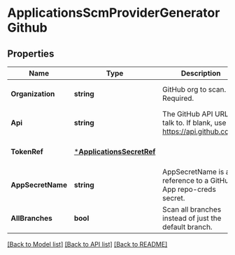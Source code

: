 # ApplicationsScmProviderGeneratorGithub

## Properties
Name | Type | Description | Notes
------------ | ------------- | ------------- | -------------
**Organization** | **string** | GitHub org to scan. Required. | [optional] [default to null]
**Api** | **string** | The GitHub API URL to talk to. If blank, use https://api.github.com/. | [optional] [default to null]
**TokenRef** | [***ApplicationsSecretRef**](applicationsSecretRef.md) |  | [optional] [default to null]
**AppSecretName** | **string** | AppSecretName is a reference to a GitHub App repo-creds secret. | [optional] [default to null]
**AllBranches** | **bool** | Scan all branches instead of just the default branch. | [optional] [default to null]

[[Back to Model list]](../README.md#documentation-for-models) [[Back to API list]](../README.md#documentation-for-api-endpoints) [[Back to README]](../README.md)

